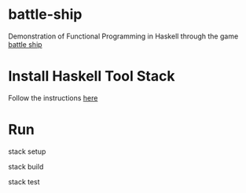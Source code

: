# battle-ship
Demonstration of Functional Programming in Haskell through the game [battle ship](https://en.wikipedia.org/wiki/Battleship_(game))

# Install Haskell Tool Stack
Follow the instructions [here](https://docs.haskellstack.org/en/stable/README/)

# Run
stack setup

stack build

stack test
